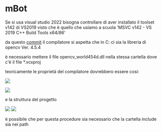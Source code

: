 # mBot
Se si usa visual studio 2022 bisogna controllare di aver installato il toolset v142 di VS2019 visto che è quello che usiamo a scuola
'MSVC v142 - VS 2019 C++ Build Tools x64/86'


da questo [commit](https://github.com/TommyT0mmY/mBot/commit/d0b7ceb6ae92ca19dfa0fba319950df0b4bddb61) il compilatore si aspetta che in C: ci sia la libreria di opencv Ver. 4.5.4

è necessario mettere il file opencv_world454d.dll nella stessa cartella dove c'è il file *.vcxproj

teoricamente le proprietà del compilatore dovrebbero essere cosi:

![](https://cdn.discordapp.com/attachments/773571846930956309/914536847957454888/unknown.png)

![](https://cdn.discordapp.com/attachments/773571846930956309/914536888919007272/unknown.png)

e la struttura del progetto

![](https://cdn.discordapp.com/attachments/773571846930956309/914586210503102484/unknown.png)
![](https://cdn.discordapp.com/attachments/773571846930956309/914586210767360071/unknown.png)

è possibile che per questa procedure sia necessario che la cartella include sia nei path
